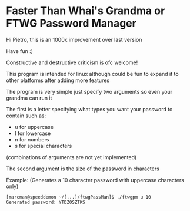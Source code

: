 # Faster Than Whai's Grandma or FTWG Password Manager
Hi Pietro, this is an 1000x improvement over last version

Have fun :)

Constructive and destructive criticism is ofc welcome!

This program is intended for linux although could be fun to expand it to other platforms after adding more features

The program is very simple just specify two arguments so even your grandma can run it

The first is a letter specifying what types you want your password to contain
such as:

- u for uppercase 
- l for lowercase
- n for numbers
- s for special characters 

(combinations of arguments are not yet implemented)

The second argument is the size of the password in characters

Example: (Generates a 10 character password with uppercase characters only)
```console
[marcman@speeddemon ~/[...]/ftwgPassMan]$ ./ftwgpm u 10
Generated password: YTDZOSZTKS
```
